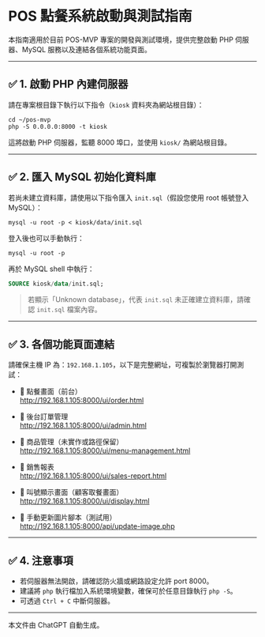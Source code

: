 # POS 點餐系統啟動與測試指南

本指南適用於目前 POS-MVP 專案的開發與測試環境，提供完整啟動 PHP 伺服器、MySQL 服務以及連結各個系統功能頁面。

---

## ✅ 1. 啟動 PHP 內建伺服器

請在專案根目錄下執行以下指令（`kiosk` 資料夾為網站根目錄）：

```
cd ~/pos-mvp
php -S 0.0.0.0:8000 -t kiosk
```

這將啟動 PHP 伺服器，監聽 8000 埠口，並使用 `kiosk/` 為網站根目錄。

---

## ✅ 2. 匯入 MySQL 初始化資料庫

若尚未建立資料庫，請使用以下指令匯入 `init.sql`（假設您使用 root 帳號登入 MySQL）：

```
mysql -u root -p < kiosk/data/init.sql
```

登入後也可以手動執行：

```
mysql -u root -p
```

再於 MySQL shell 中執行：

```sql
SOURCE kiosk/data/init.sql;
```

> 若顯示「Unknown database」，代表 `init.sql` 未正確建立資料庫，請確認 `init.sql` 檔案內容。

---

## ✅ 3. 各個功能頁面連結

請確保主機 IP 為：`192.168.1.105`，以下是完整網址，可複製於瀏覽器打開測試：

- 🔹 點餐畫面（前台）  
  http://192.168.1.105:8000/ui/order.html

- 🔹 後台訂單管理  
  http://192.168.1.105:8000/ui/admin.html

- 🔹 商品管理（未實作或路徑保留）  
  http://192.168.1.105:8000/ui/menu-management.html

- 🔹 銷售報表  
  http://192.168.1.105:8000/ui/sales-report.html

- 🔹 叫號顯示畫面（顧客取餐畫面）  
  http://192.168.1.105:8000/ui/display.html

- 🔹 手動更新圖片腳本（測試用）  
  http://192.168.1.105:8000/api/update-image.php

---

## ✅ 4. 注意事項

- 若伺服器無法開啟，請確認防火牆或網路設定允許 port 8000。
- 建議將 `php` 執行檔加入系統環境變數，確保可於任意目錄執行 `php -S`。
- 可透過 `Ctrl + C` 中斷伺服器。

---

本文件由 ChatGPT 自動生成。
